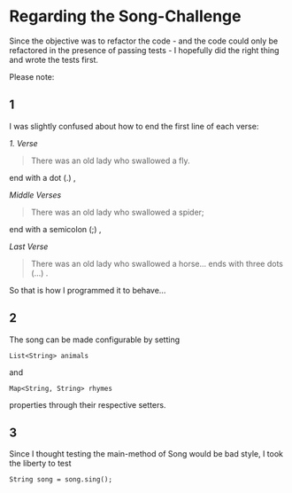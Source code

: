# Regarding the Song-Challenge

Since the objective was to refactor the code - and the code could only be refactored in the presence of passing tests - I hopefully did the right thing and wrote the tests first.

Please note:

## 1
I was slightly confused about how to end the first line of each verse:

*1. Verse*
> There was an old lady who swallowed a fly.

end with a dot (.) ,

*Middle Verses*
> There was an old lady who swallowed a spider;

end with a semicolon (;) ,

*Last Verse*
> There was an old lady who swallowed a horse...
ends with three dots (...) .

So that is how I programmed it to behave...

## 2
The song can be made configurable by setting 
~~~
List<String> animals
~~~
and
~~~
Map<String, String> rhymes
~~~
properties through their respective setters.

## 3
Since I thought testing the main-method of Song would be bad style, I took the liberty to test 
~~~
String song = song.sing();
~~~
